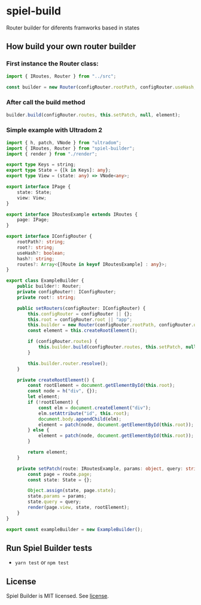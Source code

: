# spiel-build
Router builder for diferents framworks based in states

## How build your own router builder

### First instance the Router class:

```typescript
import { IRoutes, Router } from "../src";

const builder = new Router(configRouter.rootPath, configRouter.useHash, configRouter.hash);
```

### After call the build method

```typescript
builder.build(configRouter.routes, this.setPatch, null, element);
```

### Simple example with Ultradom 2

```typescript
import { h, patch, VNode } from "ultradom";
import { IRoutes, Router } from "spiel-builder";
import { render } from "./render";

export type Keys = string;
export type State = {[k in Keys]: any};
export type View = (state: any) => VNode<any>;

export interface IPage {
    state: State;
    view: View;
}

export interface IRoutesExample extends IRoutes {
    page: IPage;
}

export interface IConfigRouter {
    rootPath?: string;
    root?: string;
    useHash?: boolean;
    hash?: string;
    routes?: Array<{[Route in keyof IRoutesExample] : any}>;
}

export class ExampleBuilder {
    public builder!: Router;
    private configRouter!: IConfigRouter;
    private root!: string;

    public setRouters(configRouter: IConfigRouter) {
        this.configRouter = configRouter || {};
        this.root = configRouter.root || "app";
        this.builder = new Router(configRouter.rootPath, configRouter.useHash, configRouter.hash);
        const element = this.createRootElement();

        if (configRouter.routes) {
            this.builder.build(configRouter.routes, this.setPatch, null, element);
        }

        this.builder.router.resolve();
    }

    private createRootElement() {
        const rootElement = document.getElementById(this.root);
        const node = h("div", {});
        let element;
        if (!rootElement) {
            const elm = document.createElement("div");
            elm.setAttribute("id", this.root);
            document.body.appendChild(elm);
            element = patch(node, document.getElementById(this.root));
        } else {
            element = patch(node, document.getElementById(this.root));
        }

        return element;
    }

    private setPatch(route: IRoutesExample, params: object, query: string, rootElement?: Element) {
        const page = route.page;
        const state: State = {};

        Object.assign(state, page.state);
        state.params = params;
        state.query = query;
        render(page.view, state, rootElement);
    }
}

export const exampleBuilder = new ExampleBuilder();
```

## Run Spiel Builder tests
* `yarn test` or `npm test`

## License
Spiel Builder is MIT licensed. See [license](https://github.com/spieljs/spiel-build/blob/master/LICENSE).